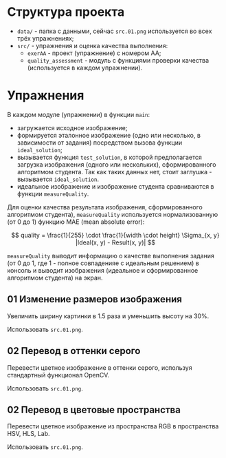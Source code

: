 # Структура проекта

- `data/` - папка с данными, сейчас `src.01.png` используется во всех трёх упражнениях;
- `src/` - упражнения и оценка качества выполнения:
	+ `exerAA` - проект (упражнение) с номером АА;
	+ `quality_assessment` - модуль с функциями проверки качества (используется в каждом упражнении).
	
# Упражнения

В каждом модуле (упражнении) в функции `main`:
- загружается исходное изображение;
- формируется эталонное изображение (одно или несколько, в зависимости от задания) посредством 
вызова функции `ideal_solution`;
- вызывается функция `test_solution`, в которой предполагается загрузка изображения (одного или нескольких), 
сформированного алгоритмом студента. Так как таких данных нет, стоит заглушка - вызывается `ideal_solution`.
- идеальное изображение и изображение студента сравниваются в функции `measureQuality`.

Для оценки качества результата изображения, сформированного алгоритмом студента), `measureQuality` 
используется нормализованную (от 0 до 1) функцию MAE (mean absolute error):

$$
quality = \frac{1}{255} \cdot \frac{1}{width \cdot height} \Sigma_{x, y} |Ideal(x, y) - Result(x, y)|
$$

`measureQuality` выводит информацию о качестве выполнения задания (от 0 до 1, где 1 - полное совпаденияе 
с идеальным решением) в консоль и выводит изображения (идеальное и сформированное алгоритмом студента) на экран.

## 01 Изменение размеров изображения

Увеличить ширину картинки в 1.5 раза и уменьшить высоту на 30%.

Использовать `src.01.png`.

## 02 Перевод в оттенки серого

Перевести цветное изображение в оттенки серого, используя стандартный функционал OpenCV.

Использовать `src.01.png`.

## 02 Перевод в цветовые пространства

Перевести цветное изображение из пространства RGB в пространства HSV, HLS, Lab.

Использовать `src.01.png`.
